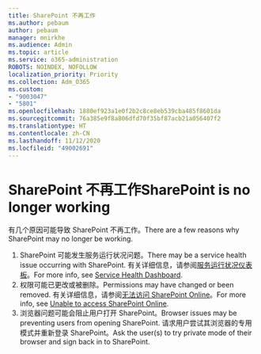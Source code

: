 ```yaml
---
title: SharePoint 不再工作
ms.author: pebaum
author: pebaum
manager: mnirkhe
ms.audience: Admin
ms.topic: article
ms.service: o365-administration
ROBOTS: NOINDEX, NOFOLLOW
localization_priority: Priority
ms.collection: Adm_O365
ms.custom:
- "9003047"
- "5801"
ms.openlocfilehash: 1880ef923a1e0f2b2c8ce8eb539cba485f8601da
ms.sourcegitcommit: 76a385e9f8a806dfd70f35bf87acb21a056407f2
ms.translationtype: HT
ms.contentlocale: zh-CN
ms.lasthandoff: 11/12/2020
ms.locfileid: "49002691"
---
```

# <a name="sharepoint-is-no-longer-working"></a><span data-ttu-id="1e1fd-102">SharePoint 不再工作</span><span class="sxs-lookup"><span data-stu-id="1e1fd-102">SharePoint is no longer working</span></span>

<span data-ttu-id="1e1fd-103">有几个原因可能导致 SharePoint 不再工作。</span><span class="sxs-lookup"><span data-stu-id="1e1fd-103">There are a few reasons why SharePoint may no longer be working.</span></span>

1. <span data-ttu-id="1e1fd-104">SharePoint 可能发生服务运行状况问题。</span><span class="sxs-lookup"><span data-stu-id="1e1fd-104">There may be a service health issue occurring with SharePoint.</span></span> <span data-ttu-id="1e1fd-105">有关详细信息，请参阅[服务运行状况仪表板](https://admin.microsoft.com/AdminPortal/Home#/servicehealth)。</span><span class="sxs-lookup"><span data-stu-id="1e1fd-105">For more info, see [Service Health Dashboard](https://admin.microsoft.com/AdminPortal/Home#/servicehealth).</span></span>
2. <span data-ttu-id="1e1fd-106">权限可能已更改或被删除。</span><span class="sxs-lookup"><span data-stu-id="1e1fd-106">Permissions may have changed or been removed.</span></span> <span data-ttu-id="1e1fd-107">有关详细信息，请参阅[无法访问 SharePoint Online](https://docs.microsoft.com/sharepoint/troubleshoot/sharing-and-permissions/sharepoint-online-inaccessible)。</span><span class="sxs-lookup"><span data-stu-id="1e1fd-107">For more info, see [Unable to access SharePoint Online](https://docs.microsoft.com/sharepoint/troubleshoot/sharing-and-permissions/sharepoint-online-inaccessible).</span></span>
3. <span data-ttu-id="1e1fd-108">浏览器问题可能会阻止用户打开 SharePoint。</span><span class="sxs-lookup"><span data-stu-id="1e1fd-108">Browser issues may be preventing users from opening SharePoint.</span></span> <span data-ttu-id="1e1fd-109">请求用户尝试其浏览器的专用模式并重新登录 SharePoint。</span><span class="sxs-lookup"><span data-stu-id="1e1fd-109">Ask the user(s) to try private mode of their browser and sign back in to SharePoint.</span></span>